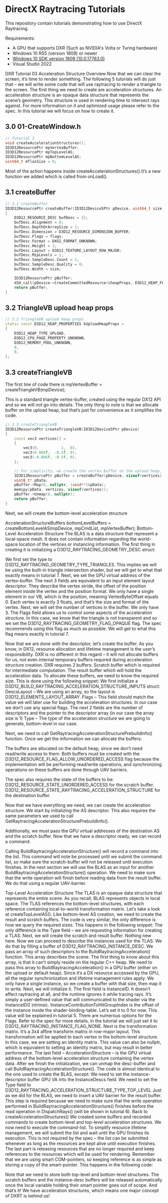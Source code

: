 DirectX Raytracing Tutorials
============
This repository contain tutorials demonstrating how to use DirectX Raytracing.

Requirements:
- A GPU that supports DXR (Such as NVIDIA's Volta or Turing hardware)
- Windows 10 RS5 (version 1809) or newer
- [Windows 10 SDK version 1809 (10.0.17763.0)](https://developer.microsoft.com/en-us/windows/downloads/sdk-archive)
- Visual Studio 2022

DXR Tutorial 03
Acceleration Structure
Overview
Now that we can clear the screen, it’s time to render something. The following 5 tutorials will do just that – we will write some code that will use raytracing to render a triangle to the screen.
The first thing we need to create are acceleration structures. An acceleration structure is an opaque data structure that represents the scene’s geometry. This structure is used in rendering time to intersect rays against. For more information on it and optimized usage please refer to the spec. In this tutorial we will focus on how to create it.

## 3.0 01-CreateWindow.h
```c++ 
// Tutorial 3
void createAccelerationStructures();
ID3D12ResourcePtr mpVertexBuffer;
ID3D12ResourcePtr mpTopLevelAS;
ID3D12ResourcePtr mpBottomLevelAS;
uint64_t mTlasSize = 0;
```

Most of the action happens inside createAccelerationStructures().It’s a new function we added which is called from onLoad().

## 3.1 createBuffer
```c++
// 3.1 createBuffer
ID3D12ResourcePtr createBuffer(ID3D12Device5Ptr pDevice, uint64_t size, D3D12_RESOURCE_FLAGS flags, D3D12_RESOURCE_STATES initState, const D3D12_HEAP_PROPERTIES& heapProps)
{
    D3D12_RESOURCE_DESC bufDesc = {};
    bufDesc.Alignment = 0;
    bufDesc.DepthOrArraySize = 1;
    bufDesc.Dimension = D3D12_RESOURCE_DIMENSION_BUFFER;
    bufDesc.Flags = flags;
    bufDesc.Format = DXGI_FORMAT_UNKNOWN;
    bufDesc.Height = 1;
    bufDesc.Layout = D3D12_TEXTURE_LAYOUT_ROW_MAJOR;
    bufDesc.MipLevels = 1;
    bufDesc.SampleDesc.Count = 1;
    bufDesc.SampleDesc.Quality = 0;
    bufDesc.Width = size;

    ID3D12ResourcePtr pBuffer;
    d3d_call(pDevice->CreateCommittedResource(&heapProps, D3D12_HEAP_FLAG_NONE, &bufDesc, initState, nullptr, IID_PPV_ARGS(&pBuffer)));
    return pBuffer;
}
```
## 3.2 TriangleVB upload heap props
```c++
// 3.2 TriangleVB upload heap props
static const D3D12_HEAP_PROPERTIES kUploadHeapProps =
{
    D3D12_HEAP_TYPE_UPLOAD,
    D3D12_CPU_PAGE_PROPERTY_UNKNOWN,
    D3D12_MEMORY_POOL_UNKNOWN,
    0,
    0,
};
```

## 3.3 createTriangleVB
The first line of code there is
mpVertexBuffer = createTriangleVB(mpDevice);

This is a standard triangle vertex-buffer, created using the regular DX12 API and so we will not go into details. The only thing to note is that we allocate buffer on the upload heap, but that’s just for convenience as it simplifies the code.

```c++
// 3.3 createTriangleVB
ID3D12ResourcePtr createTriangleVB(ID3D12Device5Ptr pDevice)
{
    const vec3 vertices[] =
    {
        vec3(0,          1,  0),
        vec3(0.866f,  -0.5f, 0),
        vec3(-0.866f, -0.5f, 0),
    };

    // For simplicity, we create the vertex buffer on the upload heap, but that's not required
    ID3D12ResourcePtr pBuffer = createBuffer(pDevice, sizeof(vertices), D3D12_RESOURCE_FLAG_NONE, D3D12_RESOURCE_STATE_GENERIC_READ, kUploadHeapProps);
    uint8_t* pData;
    pBuffer->Map(0, nullptr, (void**)&pData);
    memcpy(pData, vertices, sizeof(vertices));
    pBuffer->Unmap(0, nullptr);
    return pBuffer;
}
```

Next, we will create the bottom-level acceleration structure

AccelerationStructureBuffers bottomLevelBuffers = createBottomLevelAS(mpDevice, mpCmdList, mpVertexBuffer);
Bottom-Level Acceleration Structure
The BLAS is a data structure that represent a local-space mesh. It does not contain information regarding the world-space location of the vertices or instancing information. 
The first thing in creating it is initializing a D3D12_RAYTRACING_GEOMETRY_DESC struct:

We first set the type to D3D12_RAYTRACING_GEOMETRY_TYPE_TRIANGLES. This implies we will be using the built-in triangle intersection shader, but we will get to what that exactly means in tutorial 7. 
Next, we set the GPU virtual address of the vertex-buffer.
The next 3 fields are equivalent to an input element layout descriptor. They describe the vertex stride, the offset of the position element inside the vertex and the position format. We only have a single element in our VB, which is the position, meaning VertexByteOffset equals 0. Each vertex is exactly 3 floats, and that’s the size and format of the vertex.
Next, we will set the number of vertices in the buffer. We only have 3.
The Flags field allows us to control some aspects of the acceleration structure. In this case, we know that the triangle is not transparent and so we set the D3D12_RAYTRACING_GEOMETRY_FLAG_OPAQUE flag.
The spec recommends using this flag as much as possible. We will get to what this flag means exactly in tutorial 7.

Now that we are done with the descriptor, let’s create the buffer. As you know, in DX12, resource allocation and lifetime management is the user’s responsibility. DXR is no different in this regard – it will not allocate buffers for us, not even internal temporary buffers required during acceleration structure creation.
DXR requires 2 buffers:
Scratch buffer which is required for intermediate computation.
The result buffer which will hold the acceleration data.
To allocate these buffers, we need to know the required size. This is done using the following snippet:
We first initialize a D3D12_BUILD_RAYTRACING_ACCELERATION_STRUCTURE_INPUTS struct:
DescsLayout – We are using an array, so the layout is D3D12_ELEMENTS_LAYOUT_ARRAY.
Flags – This field should match the value we will later use for building the acceleration structures. In our case we don’t use any special flags.
The next 2 fields are the number of descriptors and the pointer to the descriptor array (in our case the array size is 1)
Type – The type of the acceleration structure we are going to generate, bottom-level in our case.

Next, we need to call GetRaytracingAccelerationStructurePrebuildInfo() function. Once we get the information we can allocate the buffers:

The buffers are allocated on the default heap, since we don’t need read/write access to them. Both buffers must be created with the D3D12_RESOURCE_FLAG_ALLOW_UNORDERED_ACCESS flag because the implementation will be performing read/write operations, and synchronizing operations on these buffers are done through UAV barriers.

The spec also requires the state of the buffers to be:
D3D12_RESOURCE_STATE_UNORDERED_ACCESS for the scratch buffer.
D3D12_RESOURCE_STATE_RAYTRACING_ACCELERATION_STRUCTURE for the destination buffer.

Now that we have everything we need, we can create the acceleration structure. We start by initializing the AS descriptor. This also requires the same parameters we used to call GetRaytracingAccelerationStructurePrebuildInfo().

Additionally, we must pass the GPU virtual addresses of the destination AS and the scratch buffer.
Now that we have a descriptor ready, we can record a command.





Calling BuildRaytracingAccelerationStructure() will record a command into the list. This command will note be processed until we submit the command list, so make sure the scratch-buffer will not be released until execution finishes.
In the next section we will use the BLAS as an input for another BuildRaytracingAccelerationStructure() operation. We need to make sure that the write operation will finish before reading data from the result buffer. We do that using a regular UAV-barrier.



Top-Level Acceleration Structure
The TLAS is an opaque data structure that represents the entire scene. As you recall, BLAS represents objects in local space. The TLAS references the bottom-level structures, with each reference containing local-to-world transformation matrix.
Let’s take a look at createTopLevelAS().
Like bottom-level AS creation, we need to create the result and scratch buffers. The code is very similar, the only difference is how we query the required sizes. This happens in the following snippet:
The only difference is the Type field – we are requesting information for creating a TLAS.
Next, we will create the scratch and result buffer. Nothing new here.
Now we can proceed to describe the instances used for the TLAS. We do that by filling a buffer of D3D12_RAYTRACING_INSTANCE_DESC. We pass an array of such descriptors to the BuildRaytracingAcceleration() function. This array describes the scene.
The first thing to know about this array, is that it can’t simply reside on the regular C++ heap. We need to pass this array to BuildRaytracingAcceleration() in a GPU buffer (either on the upload or default heap). Since it’s a DX resource accessed by the GPU, all the regular synchronization and lifetime management rules apply.
We only have a single instance, so we create a buffer with that size, then map it to write. Next, we will initialize it.
The first field is InstanceID. It doesn’t affect raytracing at all, and the runtime ignores it while tracing rays. It’s simply a user-defined value that will communicated to the shader via the InstanceID() intrinsic.
InstanceContributionToHitGroupIndex is the offset of the instance inside the shader-binding-table. Let’s set it to 0 for now. This value will be explained in tutorial 5.
There are numerous options for the Flags. Refer to the spec for more details, in the tutorial we will just set it to D3D12_RAYTRACING_INSTANCE_FLAG_NONE.
Next is the transformation matrix. It’s a 3x4 affine transform matrix in row-major layout. This transformation will be applied to each vertex in the bottom-level structure. In this case, we are setting an identity matrix. This value can also be nullptr, which is equivalent to setting an identity matrix, but may result in better performance.
The last field – AccelerationStructure – is the GPU virtual address of the bottom-level acceleration structure containing the vertex data.
After we finish the initialization, we can unmap the desc-buffer and call BuildRaytracingAccelerationStructure(). The code is almost identical to the one used to create the BLAS, except:
We need to set the instance-descriptor buffer GPU VA into the InstanceDescs field.
We need to set the Type field to D3D12_RAYTRACING_ACCELERATION_STRUCTURE_TYPE_TOP_LEVEL
Just as we did for the BLAS, we need to insert a UAV barrier for the result buffer. This step is required because we need to make sure that the write operation performed in BuildRaytracingAccelerationStructure() finishes before the read operation in DispatchRays() (will be shown in tutorial 6).
Back to createAccelerationStructures()
We created some buffers and recorded commands to create bottom-level and top-level acceleration structures. We now need to execute the command-list. To simplify resource lifetime management, we will submit the list and wait until the GPU finishes its execution. This is not required by the spec – the list can be submitted whenever as long as the resources are kept alive until execution finishes.
The last part is releasing resources that are no longer required and keep references to the resources which will be used for rendering.
Remember that we are using smart COM-pointers, so keeping reference is as simple as storing a copy of the smart-pointer. This happens in the following code:


Note that we need to store both top-level and bottom-level structures. The scratch buffers and the instance-desc buffers will be released automatically once the local variable holding their smart pointer goes out of scope.
And that’s it! We have acceleration structures, which means one major concept of DXRT is behind us!
